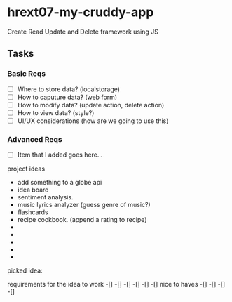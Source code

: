 # hrext07-my-cruddy-app
Create Read Update and Delete framework using JS


## Tasks

### Basic Reqs
- [ ] Where to store data? (localstorage)
- [ ] How to caputure data? (web form)
- [ ] How to modify data? (update action, delete action)
- [ ] How to view data? (style?)
- [ ] UI/UX considerations (how are we going to use this)

### Advanced Reqs
- [ ] Item that I added goes here...




project ideas
- add something to a globe api
- idea board
- sentiment analysis. 
- music lyrics analyzer (guess genre of music?)
- flashcards
- recipe cookbook. (append a rating to recipe)
- 
-
-
-
-
picked idea:

requirements for the idea to work
-[]
-[]
-[]
-[]
-[]
-[]
nice to haves
-[]
-[]
-[]
-[]
